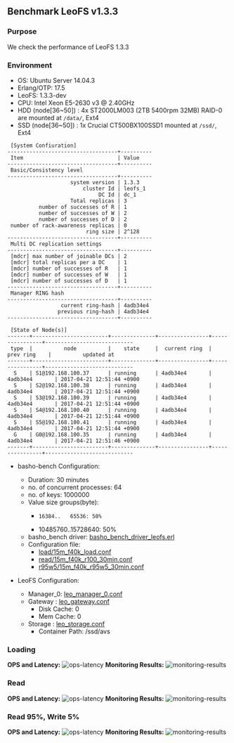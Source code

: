 ## Benchmark LeoFS v1.3.3

### Purpose
We check the performance of LeoFS 1.3.3

### Environment

* OS: Ubuntu Server 14.04.3
* Erlang/OTP: 17.5
* LeoFS: 1.3.3-dev
* CPU: Intel Xeon E5-2630 v3 @ 2.40GHz
* HDD (node[36~50]) : 4x ST2000LM003 (2TB 5400rpm 32MB) RAID-0 are mounted at `/data/`, Ext4
* SSD (node[36~50]) : 1x Crucial CT500BX100SSD1 mounted at `/ssd/`, Ext4

```
 [System Confiuration]
-----------------------------------+----------
 Item                              | Value
-----------------------------------+----------
 Basic/Consistency level
-----------------------------------+----------
                    system version | 1.3.3
                        cluster Id | leofs_1
                             DC Id | dc_1
                    Total replicas | 3
          number of successes of R | 1
          number of successes of W | 2
          number of successes of D | 2
 number of rack-awareness replicas | 0
                         ring size | 2^128
-----------------------------------+----------
 Multi DC replication settings
-----------------------------------+----------
 [mdcr] max number of joinable DCs | 2
 [mdcr] total replicas per a DC    | 1
 [mdcr] number of successes of R   | 1
 [mdcr] number of successes of W   | 1
 [mdcr] number of successes of D   | 1
-----------------------------------+----------
 Manager RING hash
-----------------------------------+----------
                 current ring-hash | 4adb34e4
                previous ring-hash | 4adb34e4
-----------------------------------+----------

 [State of Node(s)]
-------+------------------------+--------------+----------------+----------------+----------------------------
 type  |          node          |    state     |  current ring  |   prev ring    |          updated at
-------+------------------------+--------------+----------------+----------------+----------------------------
  S    | S1@192.168.100.37      | running      | 4adb34e4       | 4adb34e4       | 2017-04-21 12:51:44 +0900
  S    | S2@192.168.100.38      | running      | 4adb34e4       | 4adb34e4       | 2017-04-21 12:51:44 +0900
  S    | S3@192.168.100.39      | running      | 4adb34e4       | 4adb34e4       | 2017-04-21 12:51:44 +0900
  S    | S4@192.168.100.40      | running      | 4adb34e4       | 4adb34e4       | 2017-04-21 12:51:44 +0900
  S    | S5@192.168.100.41      | running      | 4adb34e4       | 4adb34e4       | 2017-04-21 12:51:44 +0900
  G    | G0@192.168.100.35      | running      | 4adb34e4       | 4adb34e4       | 2017-04-21 12:51:46 +0900
-------+------------------------+--------------+----------------+----------------+----------------------------

```

* basho-bench Configuration:
    * Duration: 30 minutes
    * no. of concurrent processes: 64
    * no. of keys: 1000000
    * Value size groups(byte):
        *     16384..   65536: 50%
        *  10485760..15728640: 50%
    * basho_bench driver: [basho_bench_driver_leofs.erl](https://github.com/leo-project/basho_bench/blob/1.4/src/basho_bench_driver_leofs.erl)
    * Configuration file: 
        * [load/15m_f40k_load.conf](load/15m_f40k_load.conf)
        * [read/15m_f40k_r100_30min.conf](read/15m_f40k_r100_30min.conf)
        * [r95w5/15m_f40k_r95w5_30min.conf](r95w5/15m_f40k_r95w5_30min.conf)

* LeoFS Configuration:
    * Manager_0: [leo_manager_0.conf](conf/G0/leo_manager.conf)
    * Gateway  : [leo_gateway.conf](conf/G0/leo_gateway.conf)
        * Disk Cache: 0
        * Mem Cache:  0
    * Storage  : [leo_storage.conf](conf/S0/leo_storage.conf)
        * Container Path: /ssd/avs

### Loading
**OPS and Latency:**
![ops-latency](load/summary.png)
**Monitoring Results:**
![monitoring-results](load/grafana.png)

### Read
**OPS and Latency:**
![ops-latency](read/summary.png)
**Monitoring Results:**
![monitoring-results](read/grafana.png)

### Read 95%, Write 5%
**OPS and Latency:**
![ops-latency](r95w5/summary.png)
**Monitoring Results:**
![monitoring-results](r95w5/grafana.png)
